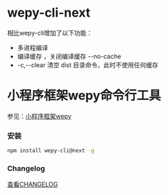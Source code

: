 # wepy-cli-next

相比wepy-cli增加了以下功能：

* 多进程编译
* 编译缓存 ，关闭编译缓存 --no-cache
* -c,--clear 清空 dist 目录命令，此时不使用任何缓存

# 小程序框架wepy命令行工具

参见：[小程序框架wepy](https://github.com/wepyjs/wepy)


### 安装
```bash
npm install wepy-cli@next -g
```

### Changelog
[查看CHANGELOG](https://github.com/wepyjs/wepy/blob/master/CHANGELOG.md)
